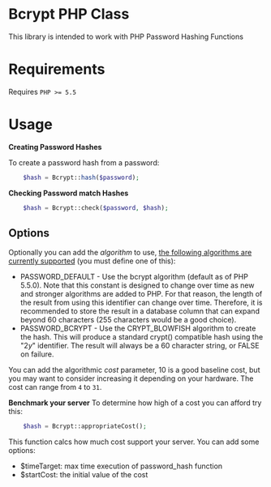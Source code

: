 # Bcrypt PHP Class #

This library is intended to work with PHP Password Hashing Functions 


Requirements
============

Requires `PHP >= 5.5`


Usage
=====

**Creating Password Hashes**

To create a password hash from a password:
````PHP
    $hash = Bcrypt::hash($password);
````

**Checking Password match Hashes**
````PHP
    $hash = Bcrypt::check($password, $hash);
````

## Options ##

Optionally you can add the *algorithm* to use, [the following algorithms are currently supported](http://php.net/manual/en/function.password-hash.php) (you must define one of this):
- PASSWORD_DEFAULT - Use the bcrypt algorithm (default as of PHP 5.5.0). Note that this constant is designed to change over time as new and stronger algorithms are added to PHP. For that reason, the length of the result from using this identifier can change over time. Therefore, it is recommended to store the result in a database column that can expand beyond 60 characters (255 characters would be a good choice).
- PASSWORD_BCRYPT - Use the CRYPT_BLOWFISH algorithm to create the hash. This will produce a standard crypt() compatible hash using the "$2y$" identifier. The result will always be a 60 character string, or FALSE on failure.

You can add the algorithmic *cost* parameter, 10 is a good baseline cost, but you may want to consider increasing it depending on your hardware. The cost can range from `4` to `31`. 

**Benchmark your server**
To determine how high of a cost you can afford try this:
````PHP
    $hash = Bcrypt::appropriateCost();
````

This function calcs how much cost support your server. You can add some options: 
- $timeTarget: max time execution of password_hash function
- $startCost: the initial value of the cost